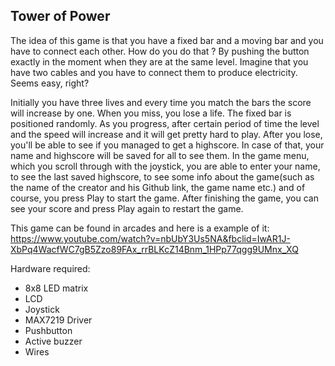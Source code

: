 ## Tower of Power
  The idea of this game is that you have a fixed bar and a moving bar and you have to connect each other. How do you do that ? By pushing the button exactly in the moment when they are at the same level. Imagine that you have two cables and you have to connect them to produce electricity. Seems easy, right?
  
  Initially you have three lives and every time you match the bars the score will increase by one. When you miss, you lose a life. The fixed bar is positioned randomly.
  As you progress, after certain period of time the level and the speed will increase and it will get pretty hard to play. After you lose, you'll be able to see if you managed to get a highscore. In case of that, your name and highscore will be saved for all to see them. 
  In the game menu, which you scroll through with the joystick, you are able to enter your name, to see the last saved highscore, to see some info about the game(such as the name of the creator and his Github link, the game name etc.) and of course, you press Play to start the game. After finishing the game, you can see your score and press Play again to restart the game.
  
  This game can be found in arcades and here is a example of it: https://www.youtube.com/watch?v=nbUbY3Us5NA&fbclid=IwAR1J-XbPq4WacfWC7gB5Zzo89FAx_rrBLKcZ14Bnm_1HPp77qgg9UMnx_XQ

Hardware required:
- 8x8 LED matrix
- LCD
- Joystick
- MAX7219 Driver
- Pushbutton
- Active buzzer
- Wires
